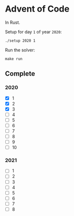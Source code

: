 # Advent of Code
In Rust.

Setup for day `1` of year `2020`:

```bash
./setup 2020 1
```

Run the solver:

```
make run
```

## Complete
### 2020
- [x] 1
- [x] 2
- [x] 3
- [ ] 4
- [ ] 5
- [ ] 6
- [ ] 7
- [ ] 8
- [ ] 9
- [ ] 10

### 2021
- [ ] 1
- [ ] 2
- [ ] 3
- [ ] 4
- [ ] 5
- [ ] 6
- [ ] 7
- [ ] 8
